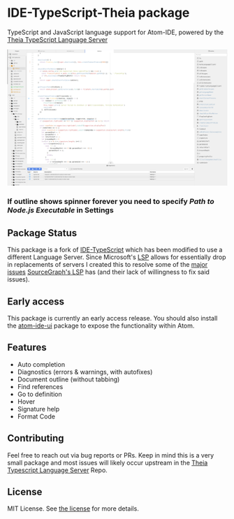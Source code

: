 # IDE-TypeScript-Theia package

TypeScript and JavaScript language support for Atom-IDE, powered by the [Theia TypeScript Language Server](https://github.com/theia-ide/typescript-language-server)

![Screen shot of IDE-TypeScript](screenshot.png)

### **If outline shows spinner forever you need to specify *Path to Node.js Executable* in Settings**

## Package Status

This package is a fork of [IDE-TypeScript](https://github.com/atom/ide-typescript) which has been modified to use a different Language Server. Since Microsoft's [LSP](https://github.com/Microsoft/language-server-protocol) allows for essentially drop in replacements of servers I created this to resolve some of the [major issues](https://github.com/atom/ide-typescript/issues/113) [SourceGraph's LSP](https://github.com/sourcegraph/javascript-typescript-langserver) has (and their lack of willingness to fix said issues).

## Early access

This package is currently an early access release.  You should also install the [atom-ide-ui](https://atom.io/packages/atom-ide-ui) package to expose the functionality within Atom.

## Features

* Auto completion
* Diagnostics (errors & warnings, with autofixes)
* Document outline (without tabbing)
* Find references
* Go to definition
* Hover
* Signature help
* Format Code

## Contributing
Feel free to reach out via bug reports or PRs. Keep in mind this is a very small package and most issues will likely occur upstream in the [Theia Typescript Language Server](https://github.com/theia-ide/typescript-language-server) Repo.

## License
MIT License.  See [the license](LICENSE.md) for more details.

